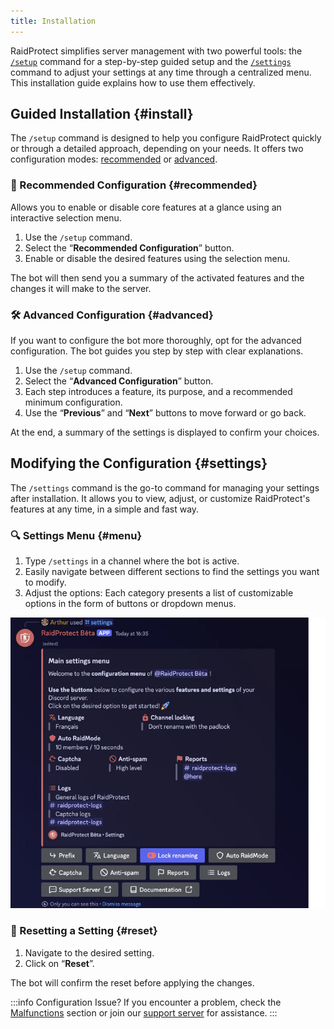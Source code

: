 ```yaml
---
title: Installation
---
```


RaidProtect simplifies server management with two powerful tools: the [`/setup`](#install) command for a step-by-step guided setup and the [`/settings`](#settings) command to adjust your settings at any time through a centralized menu. This installation guide explains how to use them effectively.

## Guided Installation {#install}

The `/setup` command is designed to help you configure RaidProtect quickly or through a detailed approach, depending on your needs. It offers two configuration modes: [recommended](#recommended) or [advanced](#advanced).

### 🔧 Recommended Configuration {#recommended}

Allows you to enable or disable core features at a glance using an interactive selection menu.

1. Use the `/setup` command.
2. Select the “**Recommended Configuration**” button.
3. Enable or disable the desired features using the selection menu.

The bot will then send you a summary of the activated features and the changes it will make to the server.

### 🛠️ Advanced Configuration {#advanced}

If you want to configure the bot more thoroughly, opt for the advanced configuration. The bot guides you step by step with clear explanations.

1. Use the `/setup` command.
2. Select the “**Advanced Configuration**” button.
3. Each step introduces a feature, its purpose, and a recommended minimum configuration.
4. Use the “**Previous**” and “**Next**” buttons to move forward or go back.

At the end, a summary of the settings is displayed to confirm your choices.

## Modifying the Configuration {#settings}

The `/settings` command is the go-to command for managing your settings after installation. It allows you to view, adjust, or customize RaidProtect's features at any time, in a simple and fast way.

### 🔍 Settings Menu {#menu}

1. Type `/settings` in a channel where the bot is active.
2. Easily navigate between different sections to find the settings you want to modify.
3. Adjust the options: Each category presents a list of customizable options in the form of buttons or dropdown menus.

![Settings Screenshot](../../../en/docusaurus-plugin-content-docs/version-3.1.0/assets/rpBeta-settings.webp)

### 🔄 Resetting a Setting {#reset}

1. Navigate to the desired setting.
2. Click on “**Reset**”.

The bot will confirm the reset before applying the changes.

:::info Configuration Issue?
If you encounter a problem, check the [Malfunctions](./guides/malfunctions) section or join our [support server](https://raidprotect.bot/discord) for assistance.
:::